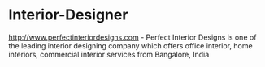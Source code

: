 Interior-Designer
=================

http://www.perfectinteriordesigns.com - Perfect Interior Designs is one of the leading interior designing company which offers office interior, home interiors, commercial interior services from Bangalore, India
